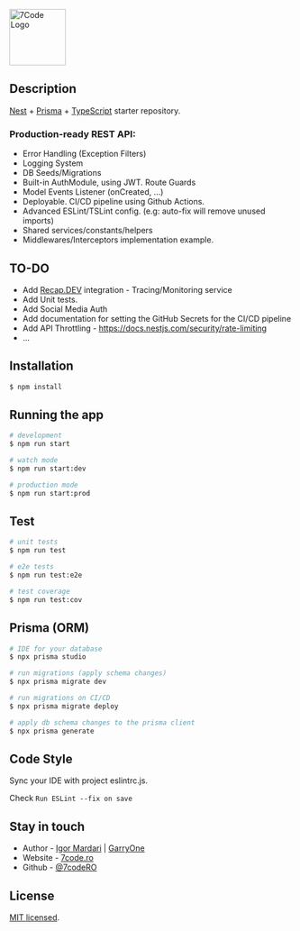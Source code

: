 <p>
  <a href="https://7code.ro/" target="blank"><img src="https://avatars.githubusercontent.com/u/41831998" height="100" alt="7Code Logo" /></a>
</p>

## Description

[Nest](https://github.com/nestjs/nest) + [Prisma](https://github.com/prisma/prisma) + [TypeScript](https://github.com/microsoft/TypeScript) starter repository.

### Production-ready REST API:
* Error Handling (Exception Filters)
* Logging System
* DB Seeds/Migrations
* Built-in AuthModule, using JWT. Route Guards
* Model Events Listener (onCreated, …)
* Deployable. CI/CD pipeline using Github Actions.
* Advanced ESLint/TSLint config. (e.g: auto-fix will remove unused imports)
* Shared services/constants/helpers
* Middlewares/Interceptors implementation example.

## TO-DO
* Add [Recap.DEV](https://recap.dev/) integration - Tracing/Monitoring service
* Add Unit tests.
* Add Social Media Auth
* Add documentation for setting the GitHub Secrets for the CI/CD pipeline
* Add API Throttling - https://docs.nestjs.com/security/rate-limiting
* ...

## Installation

```bash
$ npm install
```

## Running the app

```bash
# development
$ npm run start

# watch mode
$ npm run start:dev

# production mode
$ npm run start:prod

```

## Test

```bash
# unit tests
$ npm run test

# e2e tests
$ npm run test:e2e

# test coverage
$ npm run test:cov
```

## Prisma (ORM)
```bash
# IDE for your database
$ npx prisma studio 

# run migrations (apply schema changes)
$ npx prisma migrate dev

# run migrations on CI/CD
$ npx prisma migrate deploy

# apply db schema changes to the prisma client
$ npx prisma generate
```

## Code Style
Sync your IDE with project eslintrc.js. 

Check `Run ESLint --fix on save`

## Stay in touch

- Author - [Igor Mardari](https://www.linkedin.com/in/igor-mardari-7code/) | [GarryOne](https://github.com/GarryOne)
- Website - [7code.ro](https://7code.ro/)
- Github - [@7codeRO](https://github.com/7codeRO/)

## License

  [MIT licensed](https://github.com/nestjs/nest/blob/master/LICENSE).
